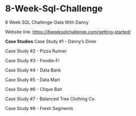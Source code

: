 # 8-Week-Sql-Challenge
8 Week SQL Challenge-Data With Danny

Website link: https://8weeksqlchallenge.com/getting-started/

**Case Studies**
Case Study #1 - Danny’s Diner

Case Study #2 - Pizza Runner

Case Study #3 - Foodie-Fi

Case Study #4 - Data Bank

Case Study #5 - Data Mart

Case Study #6 - Clique Bait

Case Study #7 - Balanced Tree Clothing Co.

Case Study #8 - Fresh Segments
